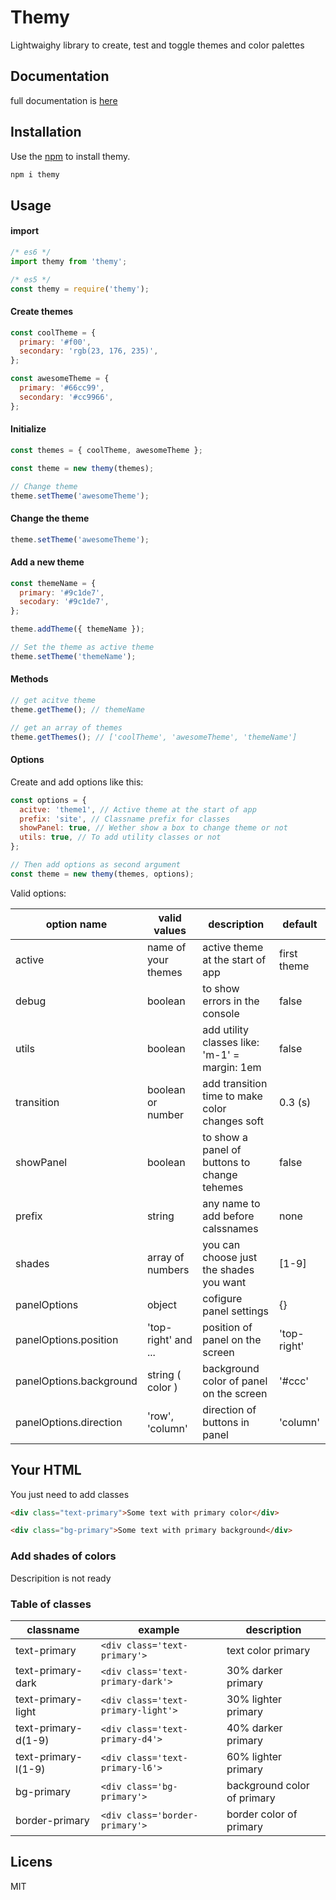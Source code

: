 # Themy

Lightwaighy library to create, test and toggle themes and color palettes

## Documentation

full documentation is [here](https://hamid814.github.io/themy)

## Installation

Use the [npm](https://npmjs.com) to install themy.

```bash
npm i themy
```

## Usage

#### import

```js
/* es6 */
import themy from 'themy';

/* es5 */
const themy = require('themy');
```

#### Create themes

```js
const coolTheme = {
  primary: '#f00',
  secondary: 'rgb(23, 176, 235)',
};

const awesomeTheme = {
  primary: '#66cc99',
  secondary: '#cc9966',
};
```

#### Initialize

```js
const themes = { coolTheme, awesomeTheme };

const theme = new themy(themes);

// Change theme
theme.setTheme('awesomeTheme');
```

#### Change the theme

```js
theme.setTheme('awesomeTheme');
```

#### Add a new theme

```js
const themeName = {
  primary: '#9c1de7',
  secodary: '#9c1de7',
};

theme.addTheme({ themeName });

// Set the theme as active theme
theme.setTheme('themeName');
```

#### Methods

```js
// get acitve theme
theme.getTheme(); // themeName

// get an array of themes
theme.getThemes(); // ['coolTheme', 'awesomeTheme', 'themeName']
```

#### Options

Create and add options like this:

```js
const options = {
  acitve: 'theme1', // Active theme at the start of app
  prefix: 'site', // Classname prefix for classes
  showPanel: true, // Wether show a box to change theme or not
  utils: true, // To add utility classes or not
};

// Then add options as second argument
const theme = new themy(themes, options);
```

Valid options:

| option name             | valid values        | description                                    | default     |
| ----------------------- | ------------------- | ---------------------------------------------- | ----------- |
| active                  | name of your themes | active theme at the start of app               | first theme |
| debug                   | boolean             | to show errors in the console                  | false       |
| utils                   | boolean             | add utility classes like: 'm-1' = margin: 1em  | false       |
| transition              | boolean or number   | add transition time to make color changes soft | 0.3 (s)     |
| showPanel               | boolean             | to show a panel of buttons to change tehemes   | false       |
| prefix                  | string              | any name to add before calssnames              | none        |
| shades                  | array of numbers    | you can choose just the shades you want        | [1-9]       |
| panelOptions            | object              | cofigure panel settings                        | {}          |
| panelOptions.position   | 'top-right' and ... | position of panel on the screen                | 'top-right' |
| panelOptions.background | string ( color )    | background color of panel on the screen        | '#ccc'      |
| panelOptions.direction  | 'row', 'column'     | direction of buttons in panel                  | 'column'    |

## Your HTML

You just need to add classes

```html
<div class="text-primary">Some text with primary color</div>

<div class="bg-primary">Some text with primary background</div>
```

### Add shades of colors

Descripition is not ready

### Table of classes

| classname           | example                            | description                 |
| ------------------- | ---------------------------------- | --------------------------- |
| text-primary        | `<div class='text-primary'>`       | text color primary          |
| text-primary-dark   | `<div class='text-primary-dark'>`  | 30% darker primary          |
| text-primary-light  | `<div class='text-primary-light'>` | 30% lighter primary         |
| text-primary-d(1-9) | `<div class='text-primary-d4'>`    | 40% darker primary          |
| text-primary-l(1-9) | `<div class='text-primary-l6'>`    | 60% lighter primary         |
| bg-primary          | `<div class='bg-primary'>`         | background color of primary |
| border-primary      | `<div class='border-primary'>`     | border color of primary     |

## Licens

MIT
